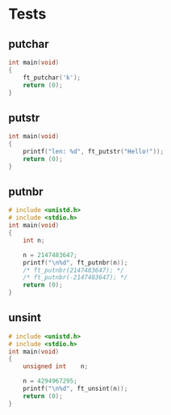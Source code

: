 # Tests

## putchar
```c
int	main(void)
{
	ft_putchar('k');
	return (0);
}
```

## putstr
```c
int	main(void)
{
	printf("len: %d", ft_putstr("Hello!"));
	return (0);
}
```

## putnbr
```c
# include <unistd.h>
# include <stdio.h>
int	main(void)
{
	int	n;

	n = 2147483647;
	printf("\n%d", ft_putnbr(n));
	/* ft_putnbr(2147483647); */
	/* ft_putnbr(-2147483647); */
	return (0);
}
```

## unsint
```c
# include <unistd.h>
# include <stdio.h>
int	main(void)
{
	unsigned int	n;

	n = 4294967295;
	printf("\n%d", ft_unsint(n));
	return (0);
}
```